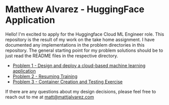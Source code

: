 # Matthew Alvarez - HuggingFace Application

Hello! I'm excited to apply for the Huggingface Cloud ML Engineer role. This repository is the result of my work on the
take home assignment. I have documented any implementations in the problem directories in this repository. The general
starting point for my problem solutions should be to just read the README files in the respective directory.

- [Problem 1 - Design and deploy a cloud-based machine learning application](problem_1)
- [Problem 2 - Resuming Training](problem_2)
- [Problem 3 - Container Creation and Testing Exercise](problem_3)

If there are any questions about my design decisions, please feel free to reach out to me at matt@mattjalvarez.com
